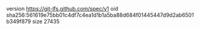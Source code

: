 version https://git-lfs.github.com/spec/v1
oid sha256:561619e75bb01c4df7c4ea1d1b1a5ba88d684f01445447d9d2ab6501b349f879
size 27435
